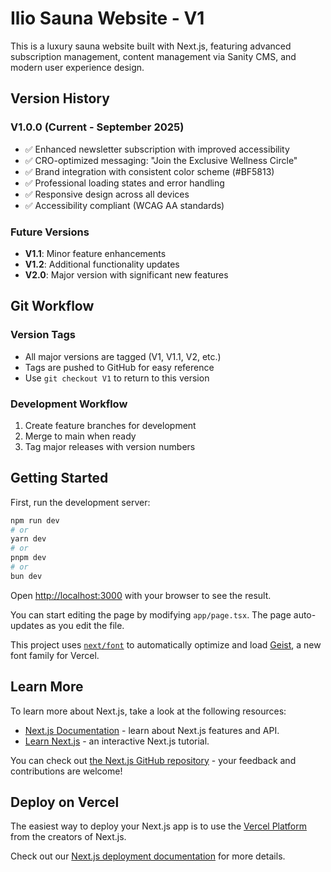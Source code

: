 # Ilio Sauna Website - V1

This is a luxury sauna website built with Next.js, featuring advanced subscription management, content management via Sanity CMS, and modern user experience design.

## Version History

### V1.0.0 (Current - September 2025)
- ✅ Enhanced newsletter subscription with improved accessibility
- ✅ CRO-optimized messaging: "Join the Exclusive Wellness Circle"
- ✅ Brand integration with consistent color scheme (#BF5813)
- ✅ Professional loading states and error handling
- ✅ Responsive design across all devices
- ✅ Accessibility compliant (WCAG AA standards)

### Future Versions
- **V1.1**: Minor feature enhancements
- **V1.2**: Additional functionality updates
- **V2.0**: Major version with significant new features

## Git Workflow

### Version Tags
- All major versions are tagged (V1, V1.1, V2, etc.)
- Tags are pushed to GitHub for easy reference
- Use `git checkout V1` to return to this version

### Development Workflow
1. Create feature branches for development
2. Merge to main when ready
3. Tag major releases with version numbers

## Getting Started

First, run the development server:

```bash
npm run dev
# or
yarn dev
# or
pnpm dev
# or
bun dev
```

Open [http://localhost:3000](http://localhost:3000) with your browser to see the result.

You can start editing the page by modifying `app/page.tsx`. The page auto-updates as you edit the file.

This project uses [`next/font`](https://nextjs.org/docs/app/building-your-application/optimizing/fonts) to automatically optimize and load [Geist](https://vercel.com/font), a new font family for Vercel.

## Learn More

To learn more about Next.js, take a look at the following resources:

- [Next.js Documentation](https://nextjs.org/docs) - learn about Next.js features and API.
- [Learn Next.js](https://nextjs.org/learn) - an interactive Next.js tutorial.

You can check out [the Next.js GitHub repository](https://github.com/vercel/next.js) - your feedback and contributions are welcome!

## Deploy on Vercel

The easiest way to deploy your Next.js app is to use the [Vercel Platform](https://vercel.com/new?utm_medium=default-template&filter=next.js&utm_source=create-next-app&utm_campaign=create-next-app-readme) from the creators of Next.js.

Check out our [Next.js deployment documentation](https://nextjs.org/docs/app/building-your-application/deploying) for more details.
